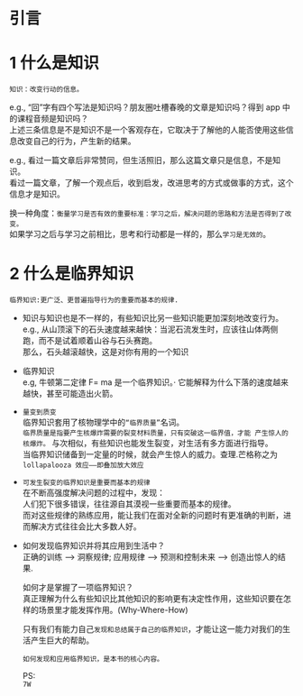 # 引言

# 1 什么是知识

`知识：改变行动的信息。`

e.g., “回”字有四个写法是知识吗？朋友圈吐槽春晚的文章是知识吗？得到 app 中的课程音频是知识吗？  
上述三条信息是不是知识不是一个客观存在，它取决于了解他的人能否使用这些信息改变自己的行为，产生新的结果。

e.g.,
看过一篇文章后非常赞同，但生活照旧，那么这篇文章只是信息，不是知识。  
看过一篇文章，了解一个观点后，收到启发，改进思考的方式或做事的方式，这个信息才是知识。

换一种角度：`衡量学习是否有效的重要标准：学习之后，解决问题的思路和方法是否得到了改变。`  
如果学习之后与学习之前相比，思考和行动都是一样的，那么`学习是无效的`。

# 2 什么是临界知识

`临界知识:更广泛、更普遍指导行为的重要而基本的规律.`

- 知识与知识也是不一样的，有些知识比另一些知识能更加深刻地改变行为。  
  e.g., 从山顶滚下的石头速度越来越快：当泥石流发生时，应该往山体两侧跑，而不是试着顺着山谷与石头赛跑。  
  那么，石头越滚越快，这是对你有用的一个知识

- 临界知识  
  e.g, 牛顿第二定律 F= ma 是一个临界知识。·
  它能解释为什么下落的速度越来越快，甚至可能造出火箭。

- `量变到质变`  
  临界知识套用了核物理学中的`“临界质量”`名词。  
  `临界质量是指要产生核爆炸需要的裂变材料质量，只有突破这一临界值，才能 产生惊人的核爆炸。`
  与次相似，有些知识也能发生裂变，对生活有多方面进行指导。  
  当临界知识储备到一定量的时候，就会产生惊人的威力。查理.芒格称之为 `lollapalooza 效应——即叠加放大效应`

- `可发生裂变的临界知识是重要而基本的规律`  
   在不断高强度解决问题的过程中，发现：  
   人们犯下很多错误，往往源自其漠视一些重要而基本的规律。  
   而对这些规律的熟练应用，能让我们在面对全新的问题时有更准确的判断，进而解决方式往往会比大多数人好。

- 如何发现临界知识并将其应用到生活中？  
  正确的训练 ——> 洞察规律; 应用规律 ——> 预测和控制未来 ——> 创造出惊人的结果.

  如何才是掌握了一项临界知识？  
  真正理解为什么有些知识比其他知识的影响更有决定性作用，这些知识要在怎样的场景里才能发挥作用。(Why-Where-How)

  只有我们有能力自己`发现和总结属于自己的临界知识`，才能让这一能力对我们的生活产生巨大的帮助。

  `如何发现和应用临界知识，是本书的核心内容。`

  PS:  
  `7W`
